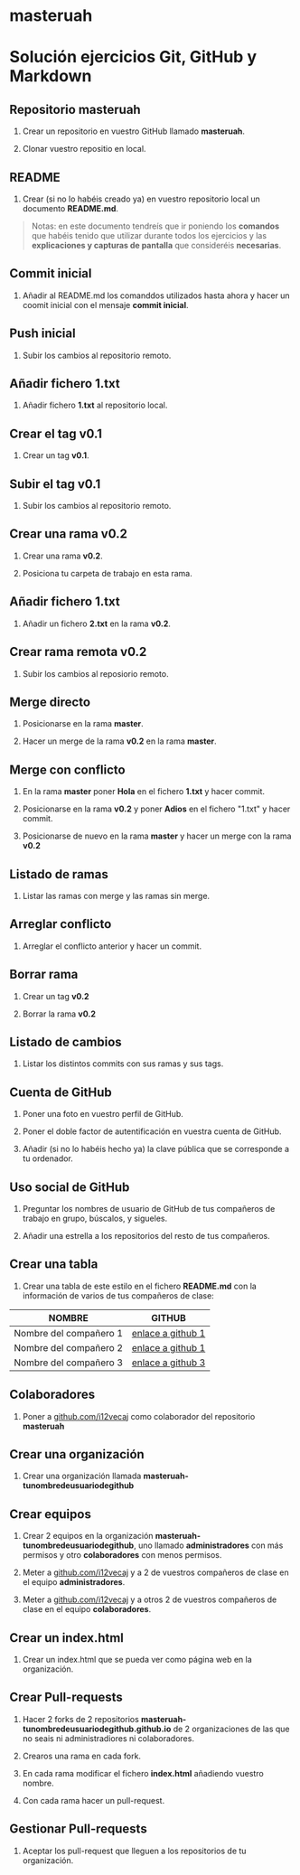 # masteruah
# Solución ejercicios Git, GitHub y Markdown

## Repositorio masteruah

1. Crear un repositorio en vuestro GitHub llamado **masteruah**.

1. Clonar vuestro repositio en local.


## README

1. Crear (si no lo habéis creado ya) en vuestro repositorio local
un documento **README.md**.

> Notas: en este documento tendreís que ir poniendo los **comandos**
> que habéis tenido que utilizar durante todos los ejercicios
> y las **explicaciones y capturas de pantalla** que consideréis **necesarias**.

## Commit inicial

1. Añadir al README.md los comanddos utilizados hasta ahora
y hacer un coomit inicial con el mensaje **commit inicial**.

## Push inicial

1. Subir los cambios al repositorio remoto.

## Añadir fichero 1.txt

1. Añadir fichero **1.txt** al repositorio local.

## Crear el tag v0.1

1. Crear un tag **v0.1**.

## Subir el tag v0.1

1. Subir los cambios al repositorio remoto.

## Crear una rama v0.2

1. Crear una rama **v0.2**.

1. Posiciona tu carpeta de trabajo en esta rama.

## Añadir fichero 1.txt

1. Añadir un fichero **2.txt** en la rama **v0.2**.

## Crear rama remota v0.2

1. Subir los cambios al reposiorio remoto.

## Merge directo

1. Posicionarse en la rama **master**.

1. Hacer un merge de la rama **v0.2** en la rama **master**.

## Merge con conflicto

1. En la rama **master** poner **Hola** en el fichero **1.txt** y hacer commit.

1. Posicionarse en la rama **v0.2** y poner **Adios** en el fichero "1.txt" y hacer commit.

1. Posicionarse de nuevo en la rama **master** y hacer un merge con la rama **v0.2**

## Listado de ramas

1. Listar las ramas con merge y las ramas sin merge.

## Arreglar conflicto

1. Arreglar el conflicto anterior y hacer un commit.

## Borrar rama

1. Crear un tag **v0.2**

1. Borrar la rama **v0.2**

## Listado de cambios

1. Listar los distintos commits con sus ramas y sus tags.

## Cuenta de GitHub

1. Poner una foto en vuestro perfil de GitHub.

1. Poner el doble factor de autentificación en vuestra cuenta de GitHub.

1. Añadir (si no lo habéis hecho ya) la clave pública que se corresponde a tu ordenador.

## Uso social de GitHub

1. Preguntar los nombres de usuario de GitHub de tus compañeros de trabajo en grupo, búscalos, y sigueles.

1. Añadir una estrella a los repositorios del resto de tus compañeros.

## Crear una tabla

1. Crear una tabla de este estilo en el fichero **README.md** con la información
de varios de tus compañeros de clase:

|        NOMBRE          |                     GITHUB                        |
|------------------------|---------------------------------------------------|
| Nombre del compañero 1 | [enlace a github 1](http://github.com/i12vecaj) |
| Nombre del compañero 2 | [enlace a github 1](http://github.com/i12vecaj) |
| Nombre del compañero 3 | [enlace a github 3](http://github.com/i12vecaj) |

## Colaboradores

1. Poner a [github.com/i12vecaj](http://github.com/i12vecaj) como colaborador
del repositorio **masteruah**

## Crear una organización

1. Crear una organización llamada **masteruah-tunombredeusuariodegithub**

## Crear equipos

1. Crear 2 equipos en la organización **masteruah-tunombredeusuariodegithub**,
uno llamado **administradores** con más permisos y otro **colaboradores** con menos permisos.

1. Meter a [github.com/i12vecaj](http://github.com/i12vecaj) y a 2 de vuestros
compañeros de clase en el equipo **administradores**.

1. Meter a [github.com/i12vecaj](http://github.com/i12vecaj) y a otros 2 de vuestros
compañeros de clase en el equipo **colaboradores**.

## Crear un index.html

1. Crear un index.html que se pueda ver como página web en la organización.

## Crear Pull-requests

1. Hacer 2 forks de 2 repositorios **masteruah-tunombredeusuariodegithub.github.io**
de 2 organizaciones de las que no seais ni administradiores ni colaboradores.

1. Crearos una rama en cada fork.

1. En cada rama modificar el fichero **index.html** añadiendo vuestro nombre.

1. Con cada rama hacer un pull-request.

## Gestionar Pull-requests

1. Aceptar los pull-request que lleguen a los repositorios de tu organización.
